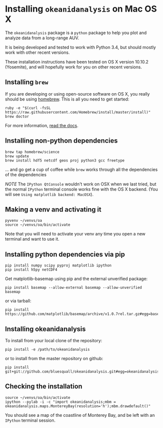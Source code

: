 Installing `okeanidanalysis` on Mac OS X
========================================

The `okeanidanalysis` package is a `python` package to help you plot and
analyze data from a long-range AUV.

It is being developed and tested to work with Python 3.4, but should mostly
work with other recent versions.

These installation instructions have been tested on OS X version 10.10.2
(Yosemite), and will hopefully work for you on other recent versions.

Installing `brew`
-----------------

If you are developing or using open-source software on OS X, you really should
be using [homebrew](http://brew.sh/). This is all you need to get started:

```shell
ruby -e "$(curl -fsSL https://raw.githubusercontent.com/Homebrew/install/master/install)"
brew doctor
```

For more information, [read the docs](https://git.io/brew-docs).

Installing non-python dependencies
----------------------------------

```shell
brew tap homebrew/science
brew update
brew install hdf5 netcdf geos proj python3 gcc freetype
```

... and go get a cup of coffee while `brew` works through all the dependencies
of the dependencies

*NOTE* The `IPython QtConsole` wouldn't work on OSX when we last tried, but the
normal `IPython` terminal console works fine with the OS X backend. (You will
see `Using matplotlib backend: MacOSX`).

Making a venv and activating it
-------------------------------

```shell
pyvenv ~/venvs/oa
source ~/venvs/oa/bin/activate
```

Note that you will need to activate your venv any time you open a new terminal
and want to use it.

Installing python dependencies via pip
--------------------------------------

```shell
pip install numpy scipy pyproj matplotlib ipython
pip install h5py netCDF4
```

Get matplotlib-basemap using pip and the external unverified package:
```shell
pip install basemap --allow-external basemap --allow-unverified basemap
```
or via tarball:
```shell
pip install https://github.com/matplotlib/basemap/archive/v1.0.7rel.tar.gz#egg=basemap
```

Installing okeanidanalysis
--------------------------
To install from your local clone of the repository:
```shell
pip install -e /path/to/okeanidanalysis
```
or to install from the master repository on github:
```shell
pip install git+git://github.com/bluesquall/okeanidanalysis.git#egg=okeanidanalysis
```

Checking the installation
-------------------------

```shell
source ~/venvs/oa/bin/activate
ipython --pylab -i -c "import okeanidanalysis;mbm = okeanidanalysis.maps.MontereyBay(resolution='h');mbm.drawdefault()"
```

You should see a map of the coastline of Monterey Bay, and be left with an
`IPython` terminal session.

